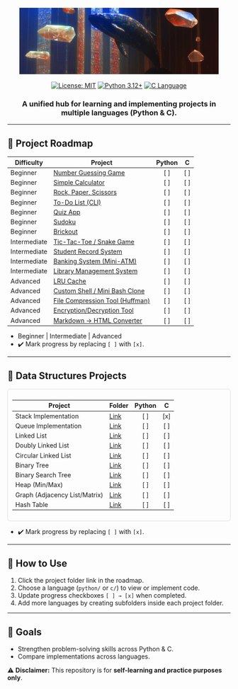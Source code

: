 <div align="center">

<p align="center">
  <img src="assets/deepseek.jpeg" alt="PersonalHub Illustration" height="150">
</p>

[![License: MIT](https://img.shields.io/badge/License-MIT-yellow.svg)](https://opensource.org/licenses/MIT)
[![Python 3.12+](https://img.shields.io/badge/python-3.12+-blue.svg)](https://www.python.org/downloads/)
[![C Language](https://img.shields.io/badge/C-Standard-red.svg)](https://en.wikipedia.org/wiki/C_(programming_language))

<h3>A unified hub for learning and implementing projects in <b>multiple languages</b> (Python & C).</h3>
</div>

---

## 🔹 Project Roadmap

| Difficulty   | Project                                                      | Python |  C  |
| ------------ | ------------------------------------------------------------ | :----: | :--: |
| Beginner     | [Number Guessing Game](projects/number_guessing_game)           |  \[ ]  | \[ ] |
| Beginner     | [Simple Calculator](projects/simple_calculator)                 |  \[ ]  | \[ ] |
| Beginner     | [Rock, Paper, Scissors](projects/rock_paper_scissors)           |  \[ ]  | \[ ] |
| Beginner     | [To-Do List (CLI)](projects/todo_list)                          |  \[ ]  | \[ ] |
| Beginner     | [Quiz App](projects/quiz_app)                                   |  \[ ]  | \[ ] |
| Beginner     | [Sudoku](projects/sudoku)                                       |  \[ ]  | \[ ] |
| Beginner     | [Brickout](projects/brickout)                                   |  \[ ]  | \[ ] |
| Intermediate | [Tic-Tac-Toe / Snake Game](projects/tic_tac_toe)                |  \[ ]  | \[ ] |
| Intermediate | [Student Record System](projects/student_record_system)         |  \[ ]  | \[ ] |
| Intermediate | [Banking System (Mini-ATM)](projects/banking_system)            |  \[ ]  | \[ ] |
| Intermediate | [Library Management System](projects/library_management_system) |  \[ ]  | \[ ] |
| Advanced     | [LRU Cache](projects/lru_cache)                                 |  \[ ]  | \[ ] |
| Advanced     | [Custom Shell / Mini Bash Clone](projects/custom_shell)         |  \[ ]  | \[ ] |
| Advanced     | [File Compression Tool (Huffman)](projects/file_compression)    |  \[ ]  | \[ ] |
| Advanced     | [Encryption/Decryption Tool](projects/encryption_tool)          |  \[ ]  | \[ ] |
| Advanced     | [Markdown → HTML Converter](projects/markdown_converter)       |  \[ ]  | \[ ] |

- Beginner | Intermediate | Advanced
- ✔️ Mark progress by replacing `[ ]` with `[x]`.

---

## 🔹 Data Structures Projects

<div style="overflow-x: auto; padding: 10px; border: 1px solid #ddd; border-radius: 6px;">

| Project                       | Folder                              | Python |  C  |
| ----------------------------- | ----------------------------------- | :----: | :--: |
| Stack Implementation          | [Link](projects/stack/)                |  [ ]  | [x] |
| Queue Implementation          | [Link](projects/queue/)                |  [ ]  | [ ] |
| Linked List                   | [Link](projects/linked_list/)          |  [ ]  | [ ] |
| Doubly Linked List            | [Link](projects/doubly_linked_list/)   |  [ ]  | [ ] |
| Circular Linked List          | [Link](projects/circular_linked_list/) |  [ ]  | [ ] |
| Binary Tree                   | [Link](projects/binary_tree/)          |  [ ]  | [ ] |
| Binary Search Tree            | [Link](projects/bst/)                  |  [ ]  | [ ] |
| Heap (Min/Max)                | [Link](projects/heap/)                 |  [ ]  | [ ] |
| Graph (Adjacency List/Matrix) | [Link](projects/graph/)                |  [ ]  | [ ] |
| Hash Table                    | [Link](projects/hash_table/)           |  [ ]  | [ ] |

</div>

- ✔️ Mark progress by replacing `[ ]` with `[x]`.

---

## 🔹 How to Use

1. Click the project folder link in the roadmap.
2. Choose a language (`python/` or `c/`) to view or implement code.
3. Update progress checkboxes `[ ] → [x]` when completed.
4. Add more languages by creating subfolders inside each project folder.

---

## 🔹 Goals

- Strengthen problem-solving skills across Python & C.
- Compare implementations across languages.

⚠️ **Disclaimer:** This repository is for **self-learning and practice purposes only**.
